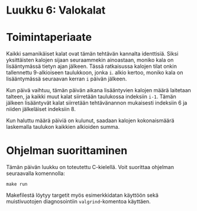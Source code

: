 # Luukku 6: Valokalat

# Toimintaperiaate

Kaikki samanikäiset kalat ovat tämän tehtävän kannalta identtisiä. Siksi
yksittäisten kalojen sijaan seuraammekin ainoastaan, moniko kala on 
lisääntymässä tietyn ajan jälkeen. Tässä ratkaisussa kalojen tilat onkin
tallennettu 9-alkioiseen taulukkoon, jonka `i`. alkio kertoo, moniko kala on
lisääntymässä seuraavan kerran `i` päivän jälkeen.

Kun päivä vaihtuu, tämän päivän aikana lisääntyvien kalojen määrä laitetaan
talteen, ja kaikki muut kalat siirretään taulukossa indeksiin `i-1`. Tämän
jälkeen lisääntyvät kalat siirretään tehtävänannon mukaisesti indeksiin 6 ja
niiden jälkeläiset indeksiin 8.

Kun haluttu määrä päiviä on kulunut, saadaan kalojen kokonaismäärä laskemalla
taulukon kaikkien alkioiden summa.

# Ohjelman suorittaminen

Tämän päivän luukku on toteutettu C-kielellä. Voit suorittaa ohjelman seuraavalla komennolla:
```
make run
```

Makefilestä löytyy targetit myös esimerkkidatan käyttöön sekä muistivuotojen diagnosointiin `valgrind`-komentoa käyttäen.
